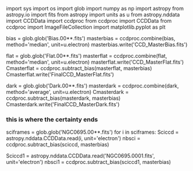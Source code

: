 import sys
import os 
import glob
import numpy as np
import astropy
from astropy.io import fits
from astropy import units as u
from astropy.nddata import CCDData
import ccdproc
from ccdproc import CCDData
from ccdproc import ImageFileCollection
import matplotlib.pyplot as plt

bias = glob.glob('Bias.00**.fits')
masterbias = ccdproc.combine(bias, method='median', unit=u.electron)
masterbias.write('CCD_MasterBias.fits')

flat = glob.glob('Flat.00**.fits')
masterflat = ccdproc.combine(flat, method='median', unit=u.electron)
masterflat.write('CCD_MasterFlat.fits')
Cmasterflat = ccdproc.subtract_bias(masterflat, masterbias)
Cmasterflat.write('FinalCCD_MasterFlat.fits')

dark = glob.glob('Dark.00**.fits')
masterdark = ccdproc.combine(dark, method='average', unit=u.electron)
Cmasterdark = ccdproc.subtract_bias(masterdark, masterbias)
Cmasterdark.write('FinalCCD_MasterDark.fits')

### this is where the certainty ends ###
 
sciframes = glob.glob('NGC0695.00**.fits')
for i in sciframes:
	Sciccd =  astropy.nddata.CCDData.read(i, unit='electron')
	nbsci = ccdproc.subtract_bias(sciccd, masterbias)

Sciccd1 = astropy.nddata.CCDData.read('NGC0695.0001.fits', unit='electron')
nbsci1 = ccdproc.subtract_bias(sciccd1, masterbias)


 
